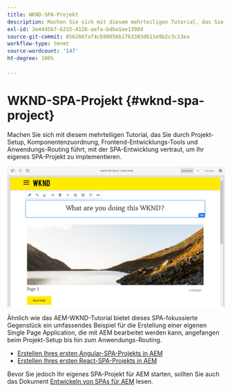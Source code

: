 ```yaml
---
title: WKND-SPA-Projekt
description: Machen Sie sich mit diesem mehrteiligen Tutorial, das Sie durch Projekt-Setup, Komponentenzuordnung, Frontend-Entwicklungs-Tools und Anwendungs-Routing führt, mit der SPA-Entwicklung vertraut, um Ihr eigenes SPA-Projekt mit React und Angular zu implementieren.
exl-id: 3e4445b7-6215-4126-aefa-bdba1ee1398d
source-git-commit: 856266faf4cb99056b1763383d611e9b2c3c13ea
workflow-type: tm+mt
source-wordcount: '147'
ht-degree: 100%

---
```


# WKND-SPA-Projekt {#wknd-spa-project}

Machen Sie sich mit diesem mehrteiligen Tutorial, das Sie durch Projekt-Setup, Komponentenzuordnung, Frontend-Entwicklungs-Tools und Anwendungs-Routing führt, mit der SPA-Entwicklung vertraut, um Ihr eigenes SPA-Projekt zu implementieren.

![WKND-SPA-Projekt](assets/wknd-spa-project.png)

Ähnlich wie das AEM-WKND-Tutorial bietet dieses SPA-fokussierte Gegenstück ein umfassendes Beispiel für die Erstellung einer eigenen Single Page Application, die mit AEM bearbeitet werden kann, angefangen beim Projekt-Setup bis hin zum Anwendungs-Routing.

* [Erstellen Ihres ersten Angular-SPA-Projekts in AEM](https://experienceleague.adobe.com/docs/experience-manager-learn/spa-angular-tutorial/overview.html?lang=de)
* [Erstellen Ihres ersten React-SPA-Projekts in AEM](https://experienceleague.adobe.com/docs/experience-manager-learn/spa-react-tutorial/overview.html?lang=de)

Bevor Sie jedoch Ihr eigenes SPA-Projekt für AEM starten, sollten Sie auch das Dokument [Entwickeln von SPAs für AEM](developing.md) lesen.
